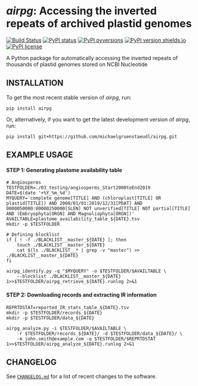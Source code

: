 *airpg*: Accessing the inverted repeats of archived plastid genomes
===================================================================

[![Build Status](https://travis-ci.com/michaelgruenstaeudl/airpg.svg?branch=master)](https://travis-ci.com/michaelgruenstaeudl/airpg)
[![PyPI status](https://img.shields.io/pypi/status/airpg.svg)](https://pypi.python.org/pypi/airpg/)
[![PyPI pyversions](https://img.shields.io/pypi/pyversions/airpg.svg)](https://pypi.python.org/pypi/airpg/)
[![PyPI version shields.io](https://img.shields.io/pypi/v/airpg.svg)](https://pypi.python.org/pypi/airpg/)
[![PyPI license](https://img.shields.io/pypi/l/airpg.svg)](https://pypi.python.org/pypi/airpg/)

A Python package for automatically accessing the inverted repeats of thousands of plastid genomes stored on NCBI Nucleotide

## INSTALLATION
To get the most recent stable version of *airpg*, run:

    pip install airpg

Or, alternatively, if you want to get the latest development version of *airpg*, run:

    pip install git+https://github.com/michaelgruenstaeudl/airpg.git


## EXAMPLE USAGE
#### STEP 1: Generating plastome availability table
```
# Angiosperms
TESTFOLDER=./03_testing/angiosperms_Start2000toEnd2019
DATE=$(date '+%Y_%m_%d')
MYQUERY='complete genome[TITLE] AND (chloroplast[TITLE] OR plastid[TITLE]) AND 2000/01/01:2019/12/31[PDAT] AND 0000050000:00000250000[SLEN] NOT unverified[TITLE] NOT partial[TITLE] AND (Embryophyta[ORGN] AND Magnoliophyta[ORGN])'
AVAILTABLE=plastome_availability_table_${DATE}.tsv
mkdir -p $TESTFOLDER
```
```
# Defining blocklist
if [ ! -f ./BLACKLIST__master_${DATE} ]; then
    touch ./BLACKLIST__master_${DATE}
    cat $(ls ./BLACKLIST__* | grep -v "master") >> ./BLACKLIST__master_${DATE}
fi
```
```
airpg_identify.py -q "$MYQUERY" -o $TESTFOLDER/$AVAILTABLE \
    --blocklist ./BLACKLIST__master_${DATE} 1>>$TESTFOLDER/airpg_retrieve_${DATE}.runlog 2>&1
```

#### STEP 2: Downloading records and extracting IR information
```
REPRTDSTAT=reported_IR_stats_table_${DATE}.tsv
mkdir -p $TESTFOLDER/records_${DATE}
mkdir -p $TESTFOLDER/data_${DATE}
```
```
airpg_analyze.py -i $TESTFOLDER/$AVAILTABLE \
    -r $TESTFOLDER/records_${DATE}/ -d $TESTFOLDER/data_${DATE}/ \
    -m john.smith@example.com -o $TESTFOLDER/$REPRTDSTAT 1>>$TESTFOLDER/airpg_analyze_${DATE}.runlog 2>&1
```

<!--
## FOO BAR BAZ
```
Foo bar baz
```
-->

## CHANGELOG
See [`CHANGELOG.md`](CHANGELOG.md) for a list of recent changes to the software.
